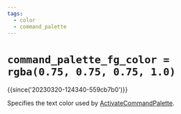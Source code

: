 ```yaml
---
tags:
  - color
  - command_palette
---
```

# `command_palette_fg_color = rgba(0.75, 0.75, 0.75, 1.0)`

{{since('20230320-124340-559cb7b0')}}

Specifies the text color used by
[ActivateCommandPalette](../keyassignment/ActivateCommandPalette.md).
